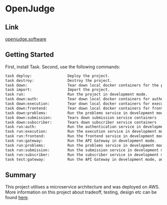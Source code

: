 # OpenJudge

## Link

[openjudge.software](https://www.openjudge.software)

## Getting Started

First, install Task. Second, use the following commands:
```bash
task deploy:                Deploy the project.
task destroy:               Destroy the project.
task down:                  Tear down local docker containers for the project.
task import:                Import the project.
task run:                   Run the project in development mode.
task down:auth:             Tear down local docker containers for authentication service
task down:execution:        Tear down local docker containers for execution service
task down:frontend:         Tear down local docker containers for frontend service
task down:problems:         Run the problems service in development mode.
task down:submission:       Tears down submission service containers
task down:subscriber:       Tears down subscriber service containers
task run:auth:              Run the authentication service in development mode.
task run:execution:         Run the execution service in development mode.
task run:frontend:          Run the frontend service in development mode.
task run:gateway:           Run the API Gateway in development mode.
task run:problems:          Run the problems service in development mode.
task run:submission:        Run the submission service in development mode.
task run:subscriber:        Run the subscriber service in development mode.
task test:gateway:          Run the API Gateway in development mode, and then runs unit tests against this service.
```

## Summary
This project utilises a microservice architecture and was deployed on AWS. More information on this project about tradeoff, testing, design etc can be found [here](./report/report.md). 